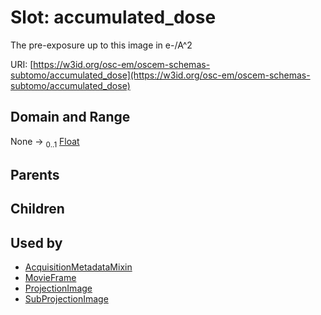 
# Slot: accumulated_dose

The pre-exposure up to this image in e-/A^2

URI: [https://w3id.org/osc-em/oscem-schemas-subtomo/accumulated_dose](https://w3id.org/osc-em/oscem-schemas-subtomo/accumulated_dose)


## Domain and Range

None &#8594;  <sub>0..1</sub> [Float](types/Float.md)

## Parents


## Children


## Used by

 * [AcquisitionMetadataMixin](AcquisitionMetadataMixin.md)
 * [MovieFrame](MovieFrame.md)
 * [ProjectionImage](ProjectionImage.md)
 * [SubProjectionImage](SubProjectionImage.md)
